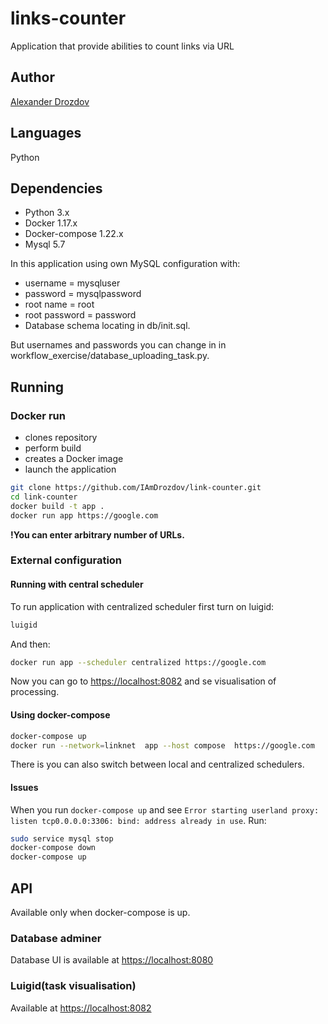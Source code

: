 # links-counter

Application that provide abilities to count links via URL

Author
-
[Alexander Drozdov](mailto:aleksandr.drozdov.99@gmail.com)

Languages
-
Python

Dependencies
-

- Python 3.x
- Docker 1.17.x
- Docker-compose 1.22.x
- Mysql 5.7

In this application using own MySQL configuration with:

- username = mysqluser
- password = mysqlpassword
- root name = root
- root password = password
- Database schema locating in db/init.sql.
 
But usernames and passwords you can change in in workflow_exercise/database_uploading_task.py.

Running
-

### Docker run

- clones repository
- perform build
- creates a Docker image
- launch the application

```bash
git clone https://github.com/IAmDrozdov/link-counter.git
cd link-counter
docker build -t app .
docker run app https://google.com
```
**!You can enter arbitrary number of URLs.**

### External configuration

#### Running with central scheduler

To run application with centralized scheduler first turn on luigid:
```bash
luigid
```
And then:
```bash
docker run app --scheduler centralized https://google.com
```
Now you can go to <https://localhost:8082> and se visualisation of processing.

#### Using docker-compose

```bash
docker-compose up
docker run --network=linknet  app --host compose  https://google.com
```
There is you can also switch between local and centralized schedulers.
 
 
 #### Issues
 
 When you run ```docker-compose up``` and see ```Error starting userland proxy: listen tcp0.0.0.0:3306: bind: address already in use```.
 Run: 
 ```bash
 sudo service mysql stop
docker-compose down
docker-compose up
 ```
 
 API
 -
 
 Available only when docker-compose is up.
 
 ### Database adminer
 
 Database UI is available at <https://localhost:8080>
 
 ### Luigid(task visualisation)
 
  Available at <https://localhost:8082>
